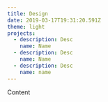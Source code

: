 ```yaml
---
title: Design
date: 2019-03-17T19:31:20.591Z
theme: light
projects:
  - description: Desc
    name: Name
  - description: Desc
    name: Name
  - description: Desc
    name: name
---
```

Content